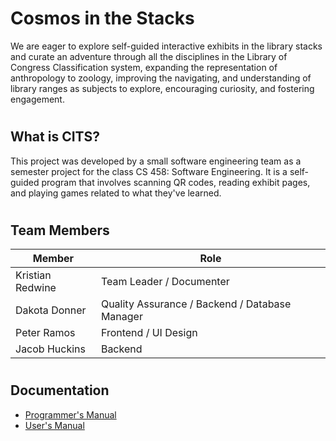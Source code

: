 # Cosmos in the Stacks
We are eager to explore self-guided interactive exhibits in the library stacks and curate an adventure through all the disciplines in the Library of Congress Classification system, expanding the representation of anthropology to zoology, improving the navigating, and understanding of library ranges as subjects to explore, encouraging curiosity, and fostering engagement. 

#

## What is CITS?
This project was developed by a small software engineering team as a semester project for the class CS 458: Software Engineering.  It is a self-guided program that involves scanning QR codes, reading exhibit pages, and playing games related to what they've learned.

#

## Team Members
| **Member** | **Role** |
| ----------- | ----------- |
| Kristian Redwine | Team Leader / Documenter |
| Dakota Donner | Quality Assurance / Backend / Database Manager |
| Peter Ramos | Frontend / UI Design |
| Jacob Huckins | Backend  |

#

## Documentation
- [Programmer's Manual](https://docs.google.com/document/d/1wJRkda4Knu70mK9lKPNltQ8cMyGqshMVixY0C_ukfls/edit?usp=sharing)
- [User's Manual](https://docs.google.com/document/d/1wOhkEck9K5nBuDsrdqZm3DQnE40h9PsJRnH5E-FMsKs/edit?usp=sharing)

